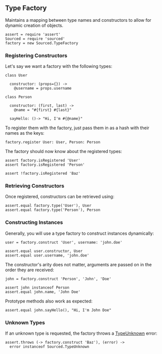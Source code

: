 ## Type Factory

Maintains a mapping between type names and constructors to allow for dynamic creation of objects.

    assert = require 'assert'
    Sourced = require 'sourced'
    factory = new Sourced.TypeFactory

### Registering Constructors
Let's say we want a factory with the following types:

    class User

      constructor: (props={}) ->
        @username = props.username

    class Person

      constructor: (first, last) ->
        @name = "#{first} #{last}"

      sayHello: ()-> "Hi, I'm #{@name}"


To register them with the factory, just pass them in as a hash with their names as the keys:

    factory.register User: User, Person: Person

The factory should now know about the registered types:

    assert factory.isRegistered 'User'
    assert factory.isRegistered 'Person'

    assert !factory.isRegistered 'Baz'

### Retrieving Constructors
Once registered, constructors can be retrieved using:

    assert.equal factory.type('User'), User
    assert.equal factory.type('Person'), Person

### Constructing Instances
Generally, you will use a type factory to construct instances dynamically:

    user = factory.construct 'User', username: 'john.doe'

    assert.equal user.constructor, User
    assert.equal user.username, 'john.doe'

The constructor's arity does not matter, arguments are passed on in the order they are received:

    john = factory.construct 'Person', 'John', 'Doe'

    assert john instanceof Person
    assert.equal john.name, 'John Doe'

Prototype methods also work as expected:

    assert.equal john.sayHello(), "Hi, I'm John Doe"

### Unknown Types

If an unknown type is requested, the factory throws a [TypeUnknown] error:

    assert.throws (-> factory.construct 'Baz'), (error) ->
      error instanceof Sourced.TypeUnknown

[TypeUnknown]: ./TypeUnknown.coffee.md
